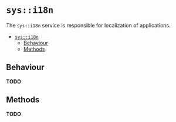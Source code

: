 # `sys::i18n`
The `sys::i18n` service is responsible for localization of applications.

- [`sys::i18n`](#sysi18n)
  - [Behaviour](#behaviour)
  - [Methods](#methods)

## Behaviour
**TODO**

## Methods
**TODO**